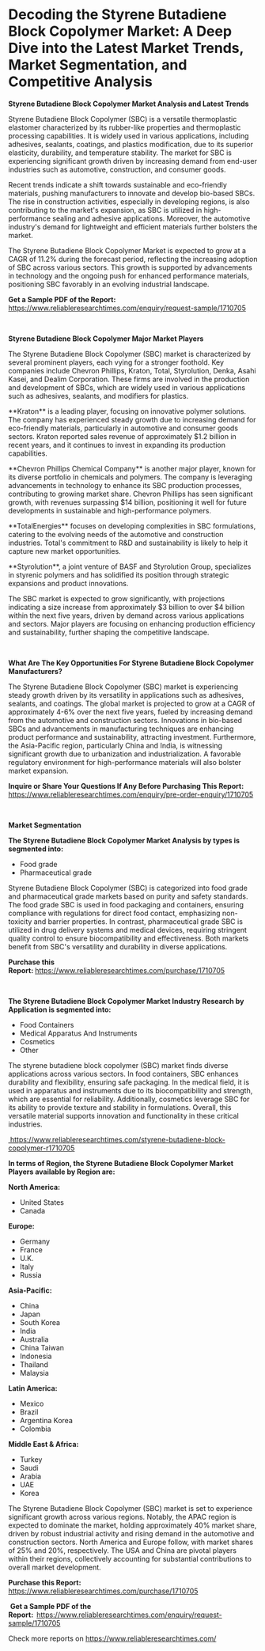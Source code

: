 <p><h1>Decoding the Styrene Butadiene Block Copolymer Market: A Deep Dive into the Latest Market Trends, Market Segmentation, and Competitive Analysis</h1></p><p><strong>Styrene Butadiene Block Copolymer Market Analysis and Latest Trends</strong></p>
<p><p>Styrene Butadiene Block Copolymer (SBC) is a versatile thermoplastic elastomer characterized by its rubber-like properties and thermoplastic processing capabilities. It is widely used in various applications, including adhesives, sealants, coatings, and plastics modification, due to its superior elasticity, durability, and temperature stability. The market for SBC is experiencing significant growth driven by increasing demand from end-user industries such as automotive, construction, and consumer goods.</p><p>Recent trends indicate a shift towards sustainable and eco-friendly materials, pushing manufacturers to innovate and develop bio-based SBCs. The rise in construction activities, especially in developing regions, is also contributing to the market's expansion, as SBC is utilized in high-performance sealing and adhesive applications. Moreover, the automotive industry's demand for lightweight and efficient materials further bolsters the market.</p><p>The Styrene Butadiene Block Copolymer Market is expected to grow at a CAGR of 11.2% during the forecast period, reflecting the increasing adoption of SBC across various sectors. This growth is supported by advancements in technology and the ongoing push for enhanced performance materials, positioning SBC favorably in an evolving industrial landscape.</p></p>
<p><strong>Get a Sample PDF of the Report:&nbsp;</strong> <a href="https://www.reliableresearchtimes.com/enquiry/request-sample/1710705?utm_campaign=1420&utm_medium=2&utm_source=Github&utm_content=ia&utm_term=10012025&utm_id=styrene-butadiene-block-copolymer">https://www.reliableresearchtimes.com/enquiry/request-sample/1710705</a></p>
<p>&nbsp;</p>
<p><strong>Styrene Butadiene Block Copolymer Major Market Players</strong></p>
<p><p>The Styrene Butadiene Block Copolymer (SBC) market is characterized by several prominent players, each vying for a stronger foothold. Key companies include Chevron Phillips, Kraton, Total, Styrolution, Denka, Asahi Kasei, and Dealim Corporation. These firms are involved in the production and development of SBCs, which are widely used in various applications such as adhesives, sealants, and modifiers for plastics.</p><p>**Kraton** is a leading player, focusing on innovative polymer solutions. The company has experienced steady growth due to increasing demand for eco-friendly materials, particularly in automotive and consumer goods sectors. Kraton reported sales revenue of approximately $1.2 billion in recent years, and it continues to invest in expanding its production capabilities.</p><p>**Chevron Phillips Chemical Company** is another major player, known for its diverse portfolio in chemicals and polymers. The company is leveraging advancements in technology to enhance its SBC production processes, contributing to growing market share. Chevron Phillips has seen significant growth, with revenues surpassing $14 billion, positioning it well for future developments in sustainable and high-performance polymers.</p><p>**TotalEnergies** focuses on developing complexities in SBC formulations, catering to the evolving needs of the automotive and construction industries. Total's commitment to R&D and sustainability is likely to help it capture new market opportunities.</p><p>**Styrolution**, a joint venture of BASF and Styrolution Group, specializes in styrenic polymers and has solidified its position through strategic expansions and product innovations. </p><p>The SBC market is expected to grow significantly, with projections indicating a size increase from approximately $3 billion to over $4 billion within the next five years, driven by demand across various applications and sectors. Major players are focusing on enhancing production efficiency and sustainability, further shaping the competitive landscape.</p></p>
<p>&nbsp;</p>
<p><strong>What Are The Key Opportunities For Styrene Butadiene Block Copolymer Manufacturers?</strong></p>
<p><p>The Styrene Butadiene Block Copolymer (SBC) market is experiencing steady growth driven by its versatility in applications such as adhesives, sealants, and coatings. The global market is projected to grow at a CAGR of approximately 4-6% over the next five years, fueled by increasing demand from the automotive and construction sectors. Innovations in bio-based SBCs and advancements in manufacturing techniques are enhancing product performance and sustainability, attracting investment. Furthermore, the Asia-Pacific region, particularly China and India, is witnessing significant growth due to urbanization and industrialization. A favorable regulatory environment for high-performance materials will also bolster market expansion.</p></p>
<p><strong>Inquire or Share Your Questions If Any Before Purchasing This Report:</strong> <a href="https://www.reliableresearchtimes.com/enquiry/pre-order-enquiry/1710705?utm_campaign=1420&utm_medium=2&utm_source=Github&utm_content=ia&utm_term=10012025&utm_id=styrene-butadiene-block-copolymer">https://www.reliableresearchtimes.com/enquiry/pre-order-enquiry/1710705</a></p>
<p>&nbsp;</p>
<p><strong>Market Segmentation</strong></p>
<p><strong>The Styrene Butadiene Block Copolymer Market Analysis by types is segmented into:</strong></p>
<p><ul><li>Food grade</li><li>Pharmaceutical grade</li></ul></p>
<p><p>Styrene Butadiene Block Copolymer (SBC) is categorized into food grade and pharmaceutical grade markets based on purity and safety standards. The food grade SBC is used in food packaging and containers, ensuring compliance with regulations for direct food contact, emphasizing non-toxicity and barrier properties. In contrast, pharmaceutical grade SBC is utilized in drug delivery systems and medical devices, requiring stringent quality control to ensure biocompatibility and effectiveness. Both markets benefit from SBC's versatility and durability in diverse applications.</p></p>
<p><strong>Purchase this Report:&nbsp;</strong><a href="https://www.reliableresearchtimes.com/purchase/1710705?utm_campaign=1420&utm_medium=2&utm_source=Github&utm_content=ia&utm_term=10012025&utm_id=styrene-butadiene-block-copolymer">https://www.reliableresearchtimes.com/purchase/1710705</a></p>
<p>&nbsp;</p>
<p><strong>The Styrene Butadiene Block Copolymer Market Industry Research by Application is segmented into:</strong></p>
<p><ul><li>Food Containers</li><li>Medical Apparatus And Instruments</li><li>Cosmetics</li><li>Other</li></ul></p>
<p><p>The styrene butadiene block copolymer (SBC) market finds diverse applications across various sectors. In food containers, SBC enhances durability and flexibility, ensuring safe packaging. In the medical field, it is used in apparatus and instruments due to its biocompatibility and strength, which are essential for reliability. Additionally, cosmetics leverage SBC for its ability to provide texture and stability in formulations. Overall, this versatile material supports innovation and functionality in these critical industries.</p></p>
<p><a href="https://www.reliableresearchtimes.com/styrene-butadiene-block-copolymer-r1710705?utm_campaign=1420&utm_medium=2&utm_source=Github&utm_content=ia&utm_term=10012025&utm_id=styrene-butadiene-block-copolymer">&nbsp;https://www.reliableresearchtimes.com/styrene-butadiene-block-copolymer-r1710705</a></p>
<p><strong>In terms of Region, the Styrene Butadiene Block Copolymer Market Players available by Region are:</strong></p>
<p>
    <p> <strong> North America: </strong>
        <ul>
            <li>United States</li>
            <li>Canada</li>
        </ul>
        </p> 
    <p> <strong> Europe: </strong>
        <ul>
            <li>Germany</li>
            <li>France</li>
            <li>U.K.</li>
            <li>Italy</li>
            <li>Russia</li>
        </ul>
        </p> 
    <p> <strong> Asia-Pacific: </strong>
        <ul>
            <li>China</li>
            <li>Japan</li>
            <li>South Korea</li>
            <li>India</li>
            <li>Australia</li>
            <li>China Taiwan</li>
            <li>Indonesia</li>
            <li>Thailand</li>
            <li>Malaysia</li>
        </ul>
        </p> 
    <p> <strong> Latin America: </strong>
        <ul>
            <li>Mexico</li>
            <li>Brazil</li>
            <li>Argentina Korea</li>
            <li>Colombia</li>
        </ul>
        </p> 
    <p> <strong> Middle East & Africa: </strong>
        <ul>
            <li>Turkey</li>
            <li>Saudi</li>
            <li>Arabia</li>
            <li>UAE</li>
            <li>Korea</li>
        </ul>
    </p>
    </p>
<p><p>The Styrene Butadiene Block Copolymer (SBC) market is set to experience significant growth across various regions. Notably, the APAC region is expected to dominate the market, holding approximately 40% market share, driven by robust industrial activity and rising demand in the automotive and construction sectors. North America and Europe follow, with market shares of 25% and 20%, respectively. The USA and China are pivotal players within their regions, collectively accounting for substantial contributions to overall market development.</p></p>
<p><strong>Purchase this Report: </strong><a href="https://www.reliableresearchtimes.com/purchase/1710705?utm_campaign=1420&utm_medium=2&utm_source=Github&utm_content=ia&utm_term=10012025&utm_id=styrene-butadiene-block-copolymer">https://www.reliableresearchtimes.com/purchase/1710705</a></p>
<p>&nbsp;<strong>Get a Sample PDF of the Report:&nbsp;&nbsp;</strong><a href="https://www.reliableresearchtimes.com/enquiry/request-sample/1710705?utm_campaign=1420&utm_medium=2&utm_source=Github&utm_content=ia&utm_term=10012025&utm_id=styrene-butadiene-block-copolymer">https://www.reliableresearchtimes.com/enquiry/request-sample/1710705</a></p>
<p><strong></strong></p>
<p>Check more reports on <a href="https://www.reliableresearchtimes.com/?utm_campaign=1420&utm_medium=2&utm_source=Github&utm_content=ia&utm_term=10012025&utm_id=styrene-butadiene-block-copolymer">https://www.reliableresearchtimes.com/</a></p>
